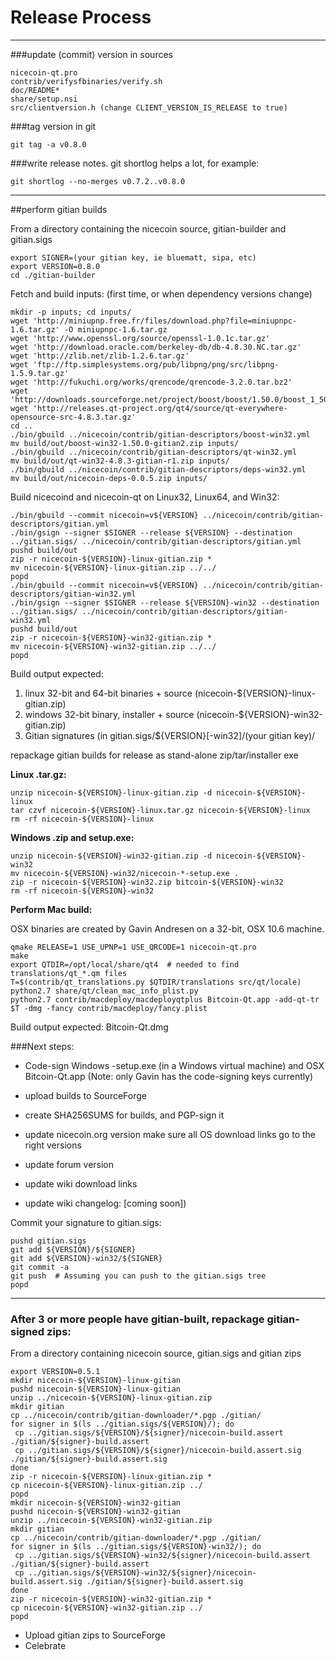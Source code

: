 Release Process
====================

* * *

###update (commit) version in sources


	nicecoin-qt.pro
	contrib/verifysfbinaries/verify.sh
	doc/README*
	share/setup.nsi
	src/clientversion.h (change CLIENT_VERSION_IS_RELEASE to true)

###tag version in git

	git tag -a v0.8.0

###write release notes. git shortlog helps a lot, for example:

	git shortlog --no-merges v0.7.2..v0.8.0

* * *

##perform gitian builds

 From a directory containing the nicecoin source, gitian-builder and gitian.sigs
  
	export SIGNER=(your gitian key, ie bluematt, sipa, etc)
	export VERSION=0.8.0
	cd ./gitian-builder

 Fetch and build inputs: (first time, or when dependency versions change)

	mkdir -p inputs; cd inputs/
	wget 'http://miniupnp.free.fr/files/download.php?file=miniupnpc-1.6.tar.gz' -O miniupnpc-1.6.tar.gz
	wget 'http://www.openssl.org/source/openssl-1.0.1c.tar.gz'
	wget 'http://download.oracle.com/berkeley-db/db-4.8.30.NC.tar.gz'
	wget 'http://zlib.net/zlib-1.2.6.tar.gz'
	wget 'ftp://ftp.simplesystems.org/pub/libpng/png/src/libpng-1.5.9.tar.gz'
	wget 'http://fukuchi.org/works/qrencode/qrencode-3.2.0.tar.bz2'
	wget 'http://downloads.sourceforge.net/project/boost/boost/1.50.0/boost_1_50_0.tar.bz2'
	wget 'http://releases.qt-project.org/qt4/source/qt-everywhere-opensource-src-4.8.3.tar.gz'
	cd ..
	./bin/gbuild ../nicecoin/contrib/gitian-descriptors/boost-win32.yml
	mv build/out/boost-win32-1.50.0-gitian2.zip inputs/
	./bin/gbuild ../nicecoin/contrib/gitian-descriptors/qt-win32.yml
	mv build/out/qt-win32-4.8.3-gitian-r1.zip inputs/
	./bin/gbuild ../nicecoin/contrib/gitian-descriptors/deps-win32.yml
	mv build/out/nicecoin-deps-0.0.5.zip inputs/

 Build nicecoind and nicecoin-qt on Linux32, Linux64, and Win32:
  
	./bin/gbuild --commit nicecoin=v${VERSION} ../nicecoin/contrib/gitian-descriptors/gitian.yml
	./bin/gsign --signer $SIGNER --release ${VERSION} --destination ../gitian.sigs/ ../nicecoin/contrib/gitian-descriptors/gitian.yml
	pushd build/out
	zip -r nicecoin-${VERSION}-linux-gitian.zip *
	mv nicecoin-${VERSION}-linux-gitian.zip ../../
	popd
	./bin/gbuild --commit nicecoin=v${VERSION} ../nicecoin/contrib/gitian-descriptors/gitian-win32.yml
	./bin/gsign --signer $SIGNER --release ${VERSION}-win32 --destination ../gitian.sigs/ ../nicecoin/contrib/gitian-descriptors/gitian-win32.yml
	pushd build/out
	zip -r nicecoin-${VERSION}-win32-gitian.zip *
	mv nicecoin-${VERSION}-win32-gitian.zip ../../
	popd

  Build output expected:

  1. linux 32-bit and 64-bit binaries + source (nicecoin-${VERSION}-linux-gitian.zip)
  2. windows 32-bit binary, installer + source (nicecoin-${VERSION}-win32-gitian.zip)
  3. Gitian signatures (in gitian.sigs/${VERSION}[-win32]/(your gitian key)/

repackage gitian builds for release as stand-alone zip/tar/installer exe

**Linux .tar.gz:**

	unzip nicecoin-${VERSION}-linux-gitian.zip -d nicecoin-${VERSION}-linux
	tar czvf nicecoin-${VERSION}-linux.tar.gz nicecoin-${VERSION}-linux
	rm -rf nicecoin-${VERSION}-linux

**Windows .zip and setup.exe:**

	unzip nicecoin-${VERSION}-win32-gitian.zip -d nicecoin-${VERSION}-win32
	mv nicecoin-${VERSION}-win32/nicecoin-*-setup.exe .
	zip -r nicecoin-${VERSION}-win32.zip bitcoin-${VERSION}-win32
	rm -rf nicecoin-${VERSION}-win32

**Perform Mac build:**

  OSX binaries are created by Gavin Andresen on a 32-bit, OSX 10.6 machine.

	qmake RELEASE=1 USE_UPNP=1 USE_QRCODE=1 nicecoin-qt.pro
	make
	export QTDIR=/opt/local/share/qt4  # needed to find translations/qt_*.qm files
	T=$(contrib/qt_translations.py $QTDIR/translations src/qt/locale)
	python2.7 share/qt/clean_mac_info_plist.py
	python2.7 contrib/macdeploy/macdeployqtplus Bitcoin-Qt.app -add-qt-tr $T -dmg -fancy contrib/macdeploy/fancy.plist

 Build output expected: Bitcoin-Qt.dmg

###Next steps:

* Code-sign Windows -setup.exe (in a Windows virtual machine) and
  OSX Bitcoin-Qt.app (Note: only Gavin has the code-signing keys currently)

* upload builds to SourceForge

* create SHA256SUMS for builds, and PGP-sign it

* update nicecoin.org version
  make sure all OS download links go to the right versions

* update forum version

* update wiki download links

* update wiki changelog: [coming soon])

Commit your signature to gitian.sigs:

	pushd gitian.sigs
	git add ${VERSION}/${SIGNER}
	git add ${VERSION}-win32/${SIGNER}
	git commit -a
	git push  # Assuming you can push to the gitian.sigs tree
	popd

-------------------------------------------------------------------------

### After 3 or more people have gitian-built, repackage gitian-signed zips:

From a directory containing nicecoin source, gitian.sigs and gitian zips

	export VERSION=0.5.1
	mkdir nicecoin-${VERSION}-linux-gitian
	pushd nicecoin-${VERSION}-linux-gitian
	unzip ../nicecoin-${VERSION}-linux-gitian.zip
	mkdir gitian
	cp ../nicecoin/contrib/gitian-downloader/*.pgp ./gitian/
	for signer in $(ls ../gitian.sigs/${VERSION}/); do
	 cp ../gitian.sigs/${VERSION}/${signer}/nicecoin-build.assert ./gitian/${signer}-build.assert
	 cp ../gitian.sigs/${VERSION}/${signer}/nicecoin-build.assert.sig ./gitian/${signer}-build.assert.sig
	done
	zip -r nicecoin-${VERSION}-linux-gitian.zip *
	cp nicecoin-${VERSION}-linux-gitian.zip ../
	popd
	mkdir nicecoin-${VERSION}-win32-gitian
	pushd nicecoin-${VERSION}-win32-gitian
	unzip ../nicecoin-${VERSION}-win32-gitian.zip
	mkdir gitian
	cp ../nicecoin/contrib/gitian-downloader/*.pgp ./gitian/
	for signer in $(ls ../gitian.sigs/${VERSION}-win32/); do
	 cp ../gitian.sigs/${VERSION}-win32/${signer}/nicecoin-build.assert ./gitian/${signer}-build.assert
	 cp ../gitian.sigs/${VERSION}-win32/${signer}/nicecoin-build.assert.sig ./gitian/${signer}-build.assert.sig
	done
	zip -r nicecoin-${VERSION}-win32-gitian.zip *
	cp nicecoin-${VERSION}-win32-gitian.zip ../
	popd

- Upload gitian zips to SourceForge
- Celebrate 
